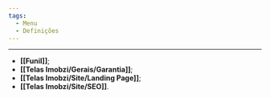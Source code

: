 ```yaml
---
tags:
  - Menu
  - Definições
---
```

---
- **[[Funil]]**;
- **[[Telas Imobzi/Gerais/Garantia]]**;
- **[[Telas Imobzi/Site/Landing Page]]**;
- **[[Telas Imobzi/Site/SEO]]**.